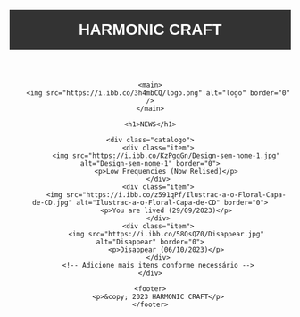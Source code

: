 <!DOCTYPE html>
<html lang="en">
<head>
    <meta charset="UTF-8">
    <meta name="viewport" content="width=device-width, initial-scale=1.0">
    <style>
        body {
            font-family: Arial, sans-serif;
            text-align: center;
            margin: 20px;
            cursor: pointer; /* Adiciona o estilo do cursor de mão (pointer) */
        }
        header {
            background-color: #333;
            color: #fff;
            padding: 20px 0;
        }
        h1 {
            margin: 0;
        }
        main img {
            display: block;
            margin: 0 auto;
            width: 100%;
            height: 60%;
        }
        .catalogo {
            display: grid;
            grid-template-columns: repeat(3, 1fr);
            gap: 20px;
            text-align: center;
        }
        .item {
            border: 1px solid #ccc;
            padding: 10px;
            transition: transform 0.2s ease-in-out;
        }
        .item:hover {
            transform: scale(1.05);
        }
        .item img {
            max-width: 100%;
        }
    </style>
    <title>Meu Site</title>
</head>
<body>
    <header>
        <h1>HARMONIC CRAFT</h1>
    </header>

    <main>
        <img src="https://i.ibb.co/3h4mbCQ/logo.png" alt="logo" border="0" />
    </main>

    <h1>NEWS</h1>

    <div class="catalogo">
        <div class="item">
            <img src="https://i.ibb.co/KzPgqGn/Design-sem-nome-1.jpg" alt="Design-sem-nome-1" border="0">
            <p>Low Frequencies (Now Relised)</p>
        </div>
        <div class="item">
            <img src="https://i.ibb.co/z591qPf/Ilustrac-a-o-Floral-Capa-de-CD.jpg" alt="Ilustrac-a-o-Floral-Capa-de-CD" border="0">
            <p>You are lived (29/09/2023)</p>
        </div>
        <div class="item">
            <img src="https://i.ibb.co/58QsQZ0/Disappear.jpg" alt="Disappear" border="0">
            <p>Disappear (06/10/2023)</p>
        </div>
        <!-- Adicione mais itens conforme necessário -->
    </div>

    <footer>
        <p>&copy; 2023 HARMONIC CRAFT</p>
    </footer>
</body>
</html>
